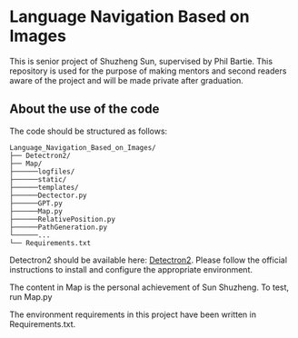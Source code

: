 # Language Navigation Based on Images

This is senior project of Shuzheng Sun, supervised by Phil Bartie. This repository is used for the purpose of making mentors and second readers aware of the project and will be made private after graduation.

## About the use of the code
The code should be structured as follows:

```
Language_Navigation_Based_on_Images/
├── Detectron2/
├── Map/
├──────logfiles/
├──────static/
├──────templates/
├──────Dectector.py
├──────GPT.py
├──────Map.py
├──────RelativePosition.py
├──────PathGeneration.py
└──────...
└── Requirements.txt
```

Detectron2 should be available here: [Detectron2](https://github.com/facebookresearch/detectron2). Please follow the official instructions to install and configure the appropriate environment.

The content in Map is the personal achievement of Sun Shuzheng. To test, run Map.py

The environment requirements in this project have been written in Requirements.txt.
